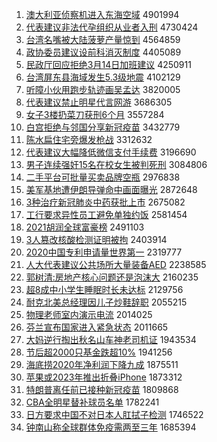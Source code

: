 1. [澳大利亚侦察机进入东海空域](http://www.baidu.com/baidu?cl=3&tn=SE_baiduhomet8_jmjb7mjw&rsv_dl=fyb_top&fr=top1000&wd=%B0%C4%B4%F3%C0%FB%D1%C7%D5%EC%B2%EC%BB%FA%BD%F8%C8%EB%B6%AB%BA%A3%BF%D5%D3%F2) 4901994
1. [代表建议非法代孕组织从业者入刑](http://www.baidu.com/baidu?cl=3&tn=SE_baiduhomet8_jmjb7mjw&rsv_dl=fyb_top&fr=top1000&wd=%B4%FA%B1%ED%BD%A8%D2%E9%B7%C7%B7%A8%B4%FA%D4%D0%D7%E9%D6%AF%B4%D3%D2%B5%D5%DF%C8%EB%D0%CC) 4730424
1. [台湾名嘴被大陆菠萝产量惊到](http://www.baidu.com/baidu?cl=3&tn=SE_baiduhomet8_jmjb7mjw&rsv_dl=fyb_top&fr=top1000&wd=%CC%A8%CD%E5%C3%FB%D7%EC%B1%BB%B4%F3%C2%BD%B2%A4%C2%DC%B2%FA%C1%BF%BE%AA%B5%BD) 4564859
1. [政协委员建议设前科消灭制度](http://www.baidu.com/baidu?cl=3&tn=SE_baiduhomet8_jmjb7mjw&rsv_dl=fyb_top&fr=top1000&wd=%D5%FE%D0%AD%CE%AF%D4%B1%BD%A8%D2%E9%C9%E8%C7%B0%BF%C6%CF%FB%C3%F0%D6%C6%B6%C8) 4405089
1. [民政厅回应拒绝3月14日加班建议](http://www.baidu.com/baidu?cl=3&tn=SE_baiduhomet8_jmjb7mjw&rsv_dl=fyb_top&fr=top1000&wd=%C3%F1%D5%FE%CC%FC%BB%D8%D3%A6%BE%DC%BE%F83%D4%C214%C8%D5%BC%D3%B0%E0%BD%A8%D2%E9) 4250911
1. [台湾屏东县海域发生5.3级地震](http://www.baidu.com/baidu?cl=3&tn=SE_baiduhomet8_jmjb7mjw&rsv_dl=fyb_top&fr=top1000&wd=%CC%A8%CD%E5%C6%C1%B6%AB%CF%D8%BA%A3%D3%F2%B7%A2%C9%FA5.3%BC%B6%B5%D8%D5%F0) 4102129
1. [听障小伙用跑步轨迹画吴孟达](http://www.baidu.com/baidu?cl=3&tn=SE_baiduhomet8_jmjb7mjw&rsv_dl=fyb_top&fr=top1000&wd=%CC%FD%D5%CF%D0%A1%BB%EF%D3%C3%C5%DC%B2%BD%B9%EC%BC%A3%BB%AD%CE%E2%C3%CF%B4%EF) 3820005
1. [代表建议禁止明星代言网游](http://www.baidu.com/baidu?cl=3&tn=SE_baiduhomet8_jmjb7mjw&rsv_dl=fyb_top&fr=top1000&wd=%B4%FA%B1%ED%BD%A8%D2%E9%BD%FB%D6%B9%C3%F7%D0%C7%B4%FA%D1%D4%CD%F8%D3%CE) 3686305
1. [女子3楼扔菜刀获刑6个月](http://www.baidu.com/baidu?cl=3&tn=SE_baiduhomet8_jmjb7mjw&rsv_dl=fyb_top&fr=top1000&wd=%C5%AE%D7%D33%C2%A5%C8%D3%B2%CB%B5%B6%BB%F1%D0%CC6%B8%F6%D4%C2) 3557284
1. [白宫拒绝与邻国分享新冠疫苗](http://www.baidu.com/baidu?cl=3&tn=SE_baiduhomet8_jmjb7mjw&rsv_dl=fyb_top&fr=top1000&wd=%B0%D7%B9%AC%BE%DC%BE%F8%D3%EB%C1%DA%B9%FA%B7%D6%CF%ED%D0%C2%B9%DA%D2%DF%C3%E7) 3432779
1. [陈水扁住宅旁爆发枪战](http://www.baidu.com/baidu?cl=3&tn=SE_baiduhomet8_jmjb7mjw&rsv_dl=fyb_top&fr=top1000&wd=%B3%C2%CB%AE%B1%E2%D7%A1%D5%AC%C5%D4%B1%AC%B7%A2%C7%B9%D5%BD) 3312632
1. [代表建议大幅降低微信支付手续费](http://www.baidu.com/baidu?cl=3&tn=SE_baiduhomet8_jmjb7mjw&rsv_dl=fyb_top&fr=top1000&wd=%B4%FA%B1%ED%BD%A8%D2%E9%B4%F3%B7%F9%BD%B5%B5%CD%CE%A2%D0%C5%D6%A7%B8%B6%CA%D6%D0%F8%B7%D1) 3196690
1. [男子连续强奸15名在校女生被判死刑](http://www.baidu.com/baidu?cl=3&tn=SE_baiduhomet8_jmjb7mjw&rsv_dl=fyb_top&fr=top1000&wd=%C4%D0%D7%D3%C1%AC%D0%F8%C7%BF%BC%E915%C3%FB%D4%DA%D0%A3%C5%AE%C9%FA%B1%BB%C5%D0%CB%C0%D0%CC) 3084806
1. [二手平台可批量买卖品牌空瓶](http://www.baidu.com/baidu?cl=3&tn=SE_baiduhomet8_jmjb7mjw&rsv_dl=fyb_top&fr=top1000&wd=%B6%FE%CA%D6%C6%BD%CC%A8%BF%C9%C5%FA%C1%BF%C2%F2%C2%F4%C6%B7%C5%C6%BF%D5%C6%BF) 2976838
1. [美军基地遭伊朗导弹命中画面曝光](http://www.baidu.com/baidu?cl=3&tn=SE_baiduhomet8_jmjb7mjw&rsv_dl=fyb_top&fr=top1000&wd=%C3%C0%BE%FC%BB%F9%B5%D8%D4%E2%D2%C1%C0%CA%B5%BC%B5%AF%C3%FC%D6%D0%BB%AD%C3%E6%C6%D8%B9%E2) 2872648
1. [3种治疗新冠肺炎中药获批上市](http://www.baidu.com/baidu?cl=3&tn=SE_baiduhomet8_jmjb7mjw&rsv_dl=fyb_top&fr=top1000&wd=3%D6%D6%D6%CE%C1%C6%D0%C2%B9%DA%B7%CE%D1%D7%D6%D0%D2%A9%BB%F1%C5%FA%C9%CF%CA%D0) 2675082
1. [工行要求异性员工避免单独约饭](http://www.baidu.com/baidu?cl=3&tn=SE_baiduhomet8_jmjb7mjw&rsv_dl=fyb_top&fr=top1000&wd=%B9%A4%D0%D0%D2%AA%C7%F3%D2%EC%D0%D4%D4%B1%B9%A4%B1%DC%C3%E2%B5%A5%B6%C0%D4%BC%B7%B9) 2581454
1. [2021胡润全球富豪榜](http://www.baidu.com/baidu?cl=3&tn=SE_baiduhomet8_jmjb7mjw&rsv_dl=fyb_top&fr=top1000&wd=2021%BA%FA%C8%F3%C8%AB%C7%F2%B8%BB%BA%C0%B0%F1) 2491103
1. [3人篡改核酸检测证明被拘](http://www.baidu.com/baidu?cl=3&tn=SE_baiduhomet8_jmjb7mjw&rsv_dl=fyb_top&fr=top1000&wd=3%C8%CB%B4%DB%B8%C4%BA%CB%CB%E1%BC%EC%B2%E2%D6%A4%C3%F7%B1%BB%BE%D0) 2403914
1. [2020中国专利申请量世界第一](http://www.baidu.com/baidu?cl=3&tn=SE_baiduhomet8_jmjb7mjw&rsv_dl=fyb_top&fr=top1000&wd=2020%D6%D0%B9%FA%D7%A8%C0%FB%C9%EA%C7%EB%C1%BF%CA%C0%BD%E7%B5%DA%D2%BB) 2319777
1. [人大代表建议公共场所大量装备AED](http://www.baidu.com/baidu?cl=3&tn=SE_baiduhomet8_jmjb7mjw&rsv_dl=fyb_top&fr=top1000&wd=%C8%CB%B4%F3%B4%FA%B1%ED%BD%A8%D2%E9%B9%AB%B9%B2%B3%A1%CB%F9%B4%F3%C1%BF%D7%B0%B1%B8AED) 2238585
1. [郭树清:房地产核心问题还是泡沫大](http://www.baidu.com/baidu?cl=3&tn=SE_baiduhomet8_jmjb7mjw&rsv_dl=fyb_top&fr=top1000&wd=%B9%F9%CA%F7%C7%E5%3A%B7%BF%B5%D8%B2%FA%BA%CB%D0%C4%CE%CA%CC%E2%BB%B9%CA%C7%C5%DD%C4%AD%B4%F3) 2160235
1. [超8成中小学生睡眠时长未达标](http://www.baidu.com/baidu?cl=3&tn=SE_baiduhomet8_jmjb7mjw&rsv_dl=fyb_top&fr=top1000&wd=%B3%AC8%B3%C9%D6%D0%D0%A1%D1%A7%C9%FA%CB%AF%C3%DF%CA%B1%B3%A4%CE%B4%B4%EF%B1%EA) 2129756
1. [耐克北美总经理因儿子炒鞋辞职](http://www.baidu.com/baidu?cl=3&tn=SE_baiduhomet8_jmjb7mjw&rsv_dl=fyb_top&fr=top1000&wd=%C4%CD%BF%CB%B1%B1%C3%C0%D7%DC%BE%AD%C0%ED%D2%F2%B6%F9%D7%D3%B3%B4%D0%AC%B4%C7%D6%B0) 2055215
1. [物理老师室内演示电流](http://www.baidu.com/baidu?cl=3&tn=SE_baiduhomet8_jmjb7mjw&rsv_dl=fyb_top&fr=top1000&wd=%CE%EF%C0%ED%C0%CF%CA%A6%CA%D2%C4%DA%D1%DD%CA%BE%B5%E7%C1%F7) 2014025
1. [芬兰宣布国家进入紧急状态](http://www.baidu.com/baidu?cl=3&tn=SE_baiduhomet8_jmjb7mjw&rsv_dl=fyb_top&fr=top1000&wd=%B7%D2%C0%BC%D0%FB%B2%BC%B9%FA%BC%D2%BD%F8%C8%EB%BD%F4%BC%B1%D7%B4%CC%AC) 2011665
1. [大妈逆行掏出秋名山车神老司机证](http://www.baidu.com/baidu?cl=3&tn=SE_baiduhomet8_jmjb7mjw&rsv_dl=fyb_top&fr=top1000&wd=%B4%F3%C2%E8%C4%E6%D0%D0%CC%CD%B3%F6%C7%EF%C3%FB%C9%BD%B3%B5%C9%F1%C0%CF%CB%BE%BB%FA%D6%A4) 1943534
1. [节后超2000只基金跌超10%](http://www.baidu.com/baidu?cl=3&tn=SE_baiduhomet8_jmjb7mjw&rsv_dl=fyb_top&fr=top1000&wd=%BD%DA%BA%F3%B3%AC2000%D6%BB%BB%F9%BD%F0%B5%F8%B3%AC10%25) 1941256
1. [海底捞2020年净利润下降九成](http://www.baidu.com/baidu?cl=3&tn=SE_baiduhomet8_jmjb7mjw&rsv_dl=fyb_top&fr=top1000&wd=%BA%A3%B5%D7%C0%CC2020%C4%EA%BE%BB%C0%FB%C8%F3%CF%C2%BD%B5%BE%C5%B3%C9) 1875511
1. [苹果或2023年推出折叠iPhone](http://www.baidu.com/baidu?cl=3&tn=SE_baiduhomet8_jmjb7mjw&rsv_dl=fyb_top&fr=top1000&wd=%C6%BB%B9%FB%BB%F22023%C4%EA%CD%C6%B3%F6%D5%DB%B5%FEiPhone) 1873312
1. [特朗普离任前已接种新冠疫苗](http://www.baidu.com/baidu?cl=3&tn=SE_baiduhomet8_jmjb7mjw&rsv_dl=fyb_top&fr=top1000&wd=%CC%D8%C0%CA%C6%D5%C0%EB%C8%CE%C7%B0%D2%D1%BD%D3%D6%D6%D0%C2%B9%DA%D2%DF%C3%E7) 1809868
1. [CBA全明星替补球员名单](http://www.baidu.com/baidu?cl=3&tn=SE_baiduhomet8_jmjb7mjw&rsv_dl=fyb_top&fr=top1000&wd=CBA%C8%AB%C3%F7%D0%C7%CC%E6%B2%B9%C7%F2%D4%B1%C3%FB%B5%A5) 1782241
1. [日方要求中国不对日本人肛拭子检测](http://www.baidu.com/baidu?cl=3&tn=SE_baiduhomet8_jmjb7mjw&rsv_dl=fyb_top&fr=top1000&wd=%C8%D5%B7%BD%D2%AA%C7%F3%D6%D0%B9%FA%B2%BB%B6%D4%C8%D5%B1%BE%C8%CB%B8%D8%CA%C3%D7%D3%BC%EC%B2%E2) 1746522
1. [钟南山称全球群体免疫需两至三年](http://www.baidu.com/baidu?cl=3&tn=SE_baiduhomet8_jmjb7mjw&rsv_dl=fyb_top&fr=top1000&wd=%D6%D3%C4%CF%C9%BD%B3%C6%C8%AB%C7%F2%C8%BA%CC%E5%C3%E2%D2%DF%D0%E8%C1%BD%D6%C1%C8%FD%C4%EA) 1685394